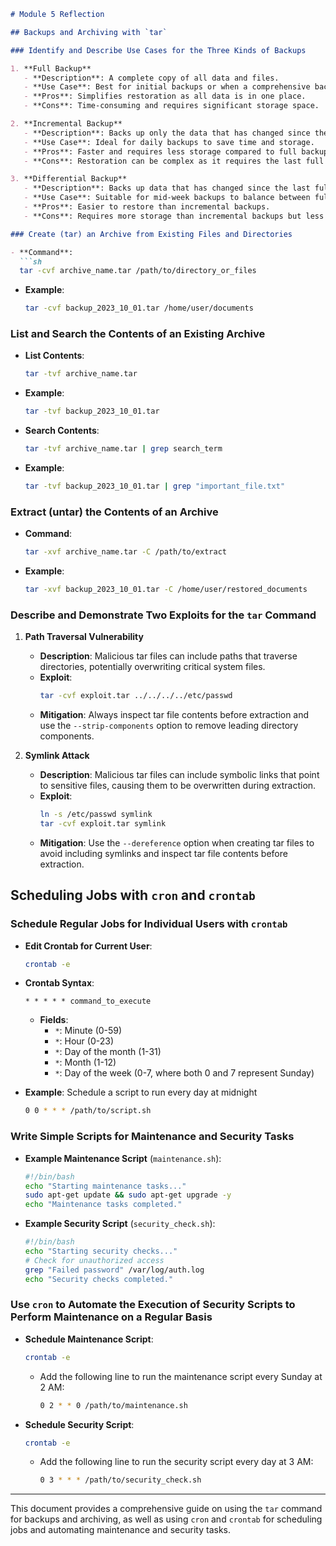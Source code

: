 ```markdown
# Module 5 Reflection

## Backups and Archiving with `tar`

### Identify and Describe Use Cases for the Three Kinds of Backups

1. **Full Backup**
   - **Description**: A complete copy of all data and files.
   - **Use Case**: Best for initial backups or when a comprehensive backup is required.
   - **Pros**: Simplifies restoration as all data is in one place.
   - **Cons**: Time-consuming and requires significant storage space.

2. **Incremental Backup**
   - **Description**: Backs up only the data that has changed since the last backup.
   - **Use Case**: Ideal for daily backups to save time and storage.
   - **Pros**: Faster and requires less storage compared to full backups.
   - **Cons**: Restoration can be complex as it requires the last full backup and all incremental backups.

3. **Differential Backup**
   - **Description**: Backs up data that has changed since the last full backup.
   - **Use Case**: Suitable for mid-week backups to balance between full and incremental backups.
   - **Pros**: Easier to restore than incremental backups.
   - **Cons**: Requires more storage than incremental backups but less than full backups.

### Create (tar) an Archive from Existing Files and Directories

- **Command**:
  ```sh
  tar -cvf archive_name.tar /path/to/directory_or_files
  ```
- **Example**:
  ```sh
  tar -cvf backup_2023_10_01.tar /home/user/documents
  ```

### List and Search the Contents of an Existing Archive

- **List Contents**:
  ```sh
  tar -tvf archive_name.tar
  ```
- **Example**:
  ```sh
  tar -tvf backup_2023_10_01.tar
  ```

- **Search Contents**:
  ```sh
  tar -tvf archive_name.tar | grep search_term
  ```
- **Example**:
  ```sh
  tar -tvf backup_2023_10_01.tar | grep "important_file.txt"
  ```

### Extract (untar) the Contents of an Archive

- **Command**:
  ```sh
  tar -xvf archive_name.tar -C /path/to/extract
  ```
- **Example**:
  ```sh
  tar -xvf backup_2023_10_01.tar -C /home/user/restored_documents
  ```

### Describe and Demonstrate Two Exploits for the `tar` Command

1. **Path Traversal Vulnerability**
   - **Description**: Malicious tar files can include paths that traverse directories, potentially overwriting critical system files.
   - **Exploit**:
     ```sh
     tar -cvf exploit.tar ../../../../etc/passwd
     ```
   - **Mitigation**: Always inspect tar file contents before extraction and use the `--strip-components` option to remove leading directory components.

2. **Symlink Attack**
   - **Description**: Malicious tar files can include symbolic links that point to sensitive files, causing them to be overwritten during extraction.
   - **Exploit**:
     ```sh
     ln -s /etc/passwd symlink
     tar -cvf exploit.tar symlink
     ```
   - **Mitigation**: Use the `--dereference` option when creating tar files to avoid including symlinks and inspect tar file contents before extraction.

## Scheduling Jobs with `cron` and `crontab`

### Schedule Regular Jobs for Individual Users with `crontab`

- **Edit Crontab for Current User**:
  ```sh
  crontab -e
  ```

- **Crontab Syntax**:
  ```
  * * * * * command_to_execute
  ```

  - **Fields**:
    - `*`: Minute (0-59)
    - `*`: Hour (0-23)
    - `*`: Day of the month (1-31)
    - `*`: Month (1-12)
    - `*`: Day of the week (0-7, where both 0 and 7 represent Sunday)

- **Example**: Schedule a script to run every day at midnight
  ```sh
  0 0 * * * /path/to/script.sh
  ```

### Write Simple Scripts for Maintenance and Security Tasks

- **Example Maintenance Script** (`maintenance.sh`):
  ```sh
  #!/bin/bash
  echo "Starting maintenance tasks..."
  sudo apt-get update && sudo apt-get upgrade -y
  echo "Maintenance tasks completed."
  ```

- **Example Security Script** (`security_check.sh`):
  ```sh
  #!/bin/bash
  echo "Starting security checks..."
  # Check for unauthorized access
  grep "Failed password" /var/log/auth.log
  echo "Security checks completed."
  ```

### Use `cron` to Automate the Execution of Security Scripts to Perform Maintenance on a Regular Basis

- **Schedule Maintenance Script**:
  ```sh
  crontab -e
  ```

  - Add the following line to run the maintenance script every Sunday at 2 AM:
    ```sh
    0 2 * * 0 /path/to/maintenance.sh
    ```

- **Schedule Security Script**:
  ```sh
  crontab -e
  ```

  - Add the following line to run the security script every day at 3 AM:
    ```sh
    0 3 * * * /path/to/security_check.sh
    ```

---

This document provides a comprehensive guide on using the `tar` command for backups and archiving, as well as using `cron` and `crontab` for scheduling jobs and automating maintenance and security tasks.
```